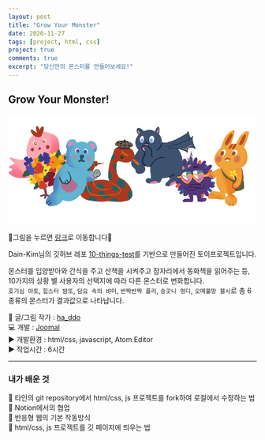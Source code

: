 ```yaml
---
layout: post
title: "Grow Your Monster"
date: 2020-11-27
tags: [project, html, css]
project: true
comments: true
excerpt: "당신만의 몬스터를 만들어보세요!"
---
```


## Grow Your Monster!

[![grurmon](../assets/img/growyourmonster.png)](https://joomal.github.io/grow-ur-monster/)

🔔그림을 누르면 [링크](https://joomal.github.io/grow-ur-monster/)로 이동합니다🔔

Dain-Kim님의 깃허브 레포 [10-things-test](https://github.com/dev-dain/10-things-test)를 기반으로 만들어진 토이프로젝트입니다.


몬스터를 입양받아와 간식을 주고 산책을 시켜주고 잠자리에서 동화책을 읽어주는 등, 10가지의 상황 별 사용자의 선택지에 따라 다른 몬스터로 변화합니다.  
`호기심 아토`, `힙스터 밤또`, `담요 속의 뱌미`, `반짝반짝 플리`, `송곳니 멍디`, `오매불망 블시`로 총 6종류의 몬스터가 결과값으로 나타납니다.

💎 글/그림 작가 : [ha_ddo](https://www.instagram.com/seohachoi/)  
💻 개발 : [Joomal](https://github.com/JooMal)  
▶️ 개발환경 : html/css, javascript, Atom Editor  
▶️ 작업시간 : 6시간

---
### 내가 배운 것
🔶 타인의 git repository에서 html/css, js 프로젝트를 fork하여 로컬에서 수정하는 법  
🔶 Notion에서의 협업  
🔶 반응형 웹의 기본 작동방식  
🔶 html/css, js 프로젝트를 깃 페이지에 띄우는 법  
